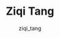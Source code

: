 ---
# this is autogenerated: do not edit
title: Ziqi Tang
author: ziqi_tang
layout: author-bio
jobtitle: Visiting Research Scholar
bio: Tsinghua University
type: member
excerpt: "Biographical summary for Ziqi Tang, Visiting Research Scholar in the Keiser Lab at UCSF."
header:
  teaser: /assets/images/people/bio-tang.jpg
papers: 
---